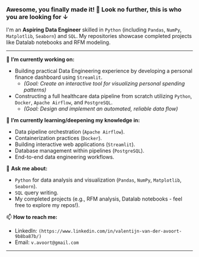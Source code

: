 ### Awesome, you finally made it! 👋  Look no further, this is who you are looking for ↓

I'm an **Aspiring Data Engineer** skilled in `Python` (including `Pandas`, `NumPy`, `Matplotlib`, `Seaborn`) and `SQL`. My repositories showcase completed projects like Datalab notebooks and RFM modeling.

---

🔭 **I’m currently working on:**

* Building practical Data Engineering experience by developing a personal finance dashboard using `Streamlit`.
    * _(Goal: Create an interactive tool for visualizing personal spending patterns)_
* Constructing a full healthcare data pipeline from scratch utilizing `Python`, `Docker`, `Apache Airflow`, and `PostgreSQL`.
    * _(Goal: Design and implement an automated, reliable data flow)_

🌱 **I’m currently learning/deepening my knowledge in:**

* Data pipeline orchestration (`Apache Airflow`).
* Containerization practices (`Docker`).
* Building interactive web applications (`Streamlit`).
* Database management within pipelines (`PostgreSQL`).
* End-to-end data engineering workflows.

💬 **Ask me about:**

* `Python` for data analysis and visualization (`Pandas`, `NumPy`, `Matplotlib`, `Seaborn`).
* `SQL` query writing.
* My completed projects (e.g., RFM analysis, Datalab notebooks - feel free to explore my repos!).

📫 **How to reach me:**

* LinkedIn: `(https://www.linkedin.com/in/valentijn-van-der-avoort-9b8ba87b/)`
* Email: `v.avoort@gmail.com`

---
